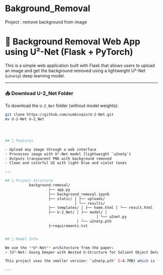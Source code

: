 # Bakground_Removal
Project : remove background from image

# 🧼 Background Removal Web App using U²-Net (Flask + PyTorch)

This is a simple web application built with Flask that allows users to upload an image and get the background removed using a lightweight U²-Net (`u2netp`) deep learning model.

---
### 📥 Download U-2_Net Folder

To download the `U-2_Net` folder (without model weights):

```bash
git clone https://github.com/xuebinqin/U-2-Net.git
mv U-2-Net U-2_Net




## 🚀 Features

- Upload any image through a web interface
- Processes image with U²-Net model (lightweight `u2netp`)
- Outputs transparent PNG with background removed
- Clean and colorful UI with light blue and violet tones

---

## 📂 Project Structure
           background-removal/ 
                    ├── app.py 
                    ├── background_removal.ipynb 
                    ├── static/ │ ├── uploads/ 
                                │ └── results/ 
                    ├── templates/ │ ├── home.html │ └── result.html 
                    ├── U-2_Net/ │ ├── model/ │ 
                                          │ └── u2net.py
                                 │ └── u2netp.pth 
                    ├─requirements.txt


## 🧠 Model Info

We use the **U²-Net** architecture from the paper:  
> [U²-Net: Going Deeper with Nested U-Structure for Salient Object Detection](https://arxiv.org/abs/2005.09007)

This project uses the smaller version: `u2netp.pth` (~4.7MB) which is fast and lightweight for background removal.

---
